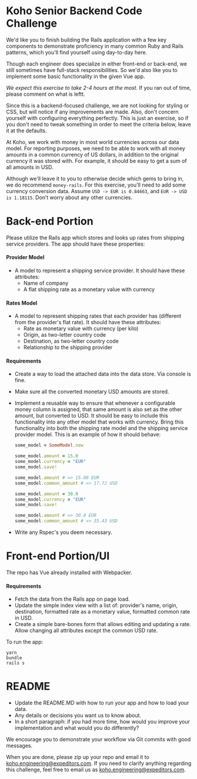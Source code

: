 # Koho Senior Backend Code Challenge

We'd like you to finish building the Rails application with a few key components to demonstrate proficiency in many common Ruby and Rails patterns, which you'll find yourself using day-to-day here.

Though each engineer does specialize in either front-end or back-end, we still sometimes have full-stack responsibilities. So we'd also like you to implement some basic functionality in the given Vue app.

*We expect this exercise to take 2-4 hours at the most.* If you ran out of time, please comment on what is leftt.

Since this is a backend-focused challenge, we are not looking for styling or CSS, but will notice if any improvements are made. Also, don't concern yourself with configuring everything perfectly. This is just an exercise, so if you don't need to tweak something in order to meet the criteria below, leave it at the defaults.

At Koho, we work with money in most world currencies across our data model. For reporting purposes, we need to be able to work with all money amounts in a common currency of US dollars, in addition to the original currency it was stored with. For example, it should be easy to get a sum of all amounts in USD.

Although we'll leave it to you to otherwise decide which gems to bring in, we do recommend `money-rails`. For this exercise, you'll need to add some currency conversion data. Assume `USD -> EUR is 0.84663`, and `EUR -> USD is 1.18115`. Don’t worry about any other currencies.

# Back-end Portion

Please utilize the Rails app which stores and looks up rates from shipping service providers. The app should have these properties:

#### Provider Model
* A model to represent a shipping service provider. It should have these attributes:
  * Name of company
  * A flat shipping rate as a monetary value with currency

#### Rates Model
* A model to represent shipping rates that each provider has (different from the provider's flat rate). It should have these attributes:
  * Rate as monetary value with currency (per kilo)
  * Origin, as two-letter country code
  * Destination, as two-letter country code
  * Relationship to the shipping provider

#### Requirements
* Create a way to load the attached data into the data store. Via console is fine.
* Make sure all the converted monetary USD amounts are stored.
* Implement a reusable way to ensure that whenever a configurable money column is assigned, that same amount is also set as the other amount, but converted to USD. It should be easy to include this functionality into any other model that works with currency. Bring this functionality into both the shipping rate model and the shipping service provider model. This is an example of how it should behave:

  ```ruby
  some_model = SomeModel.new

  some_model.amount = 15.0
  some_model.currency = "EUR"
  some_model.save!

  some_model.amount # => 15.00 EUR
  some_model.common_amount # => 17.72 USD

  some_model.amount = 30.0
  some_model.currency = "EUR"
  some_model.save!

  some_model.amount # => 30.0 EUR
  some_model.common_amount # => 35.43 USD
  ```
* Write any Rspec's you deem necessary.
# Front-end Portion/UI

The repo has Vue already installed with Webpacker.

#### Requirements
* Fetch the data from the Rails app on page load.
* Update the simple index view with a list of: provider's name, origin, destination, formatted rate as a monetary value, formatted common rate in USD.
* Create a simple bare-bones form that allows editing and updating a rate. Allow changing all attributes except the common USD rate.


To run the app:
```
yarn
bundle
rails s
```

# README
* Update the README.MD with how to run your app and how to load your data.
* Any details or decisions you want us to know about.
* In a short paragraph: if you had more time, how would you improve your implementation and what would you do differently?

We encourage you to demonstrate your workflow via Git commits with good messages.

When you are done, please zip up your repo and email it to koho.engineering@expeditors.com. If you need to clarify anything regarding this challenge, feel free to email us as koho.engineering@expeditors.com.
